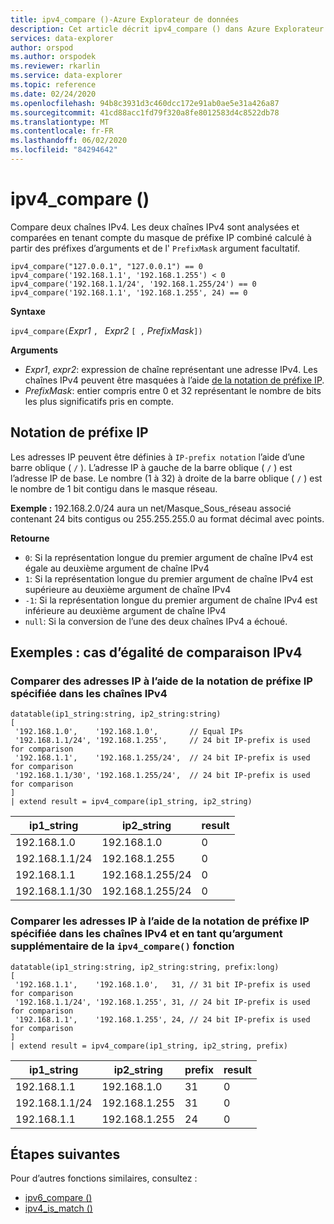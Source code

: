 ```yaml
---
title: ipv4_compare ()-Azure Explorateur de données
description: Cet article décrit ipv4_compare () dans Azure Explorateur de données.
services: data-explorer
author: orspod
ms.author: orspodek
ms.reviewer: rkarlin
ms.service: data-explorer
ms.topic: reference
ms.date: 02/24/2020
ms.openlocfilehash: 94b8c3931d3c460dcc172e91ab0ae5e31a426a87
ms.sourcegitcommit: 41cd88acc1fd79f320a8fe8012583d4c8522db78
ms.translationtype: MT
ms.contentlocale: fr-FR
ms.lasthandoff: 06/02/2020
ms.locfileid: "84294642"
---
```

# <a name="ipv4_compare"></a>ipv4_compare ()

Compare deux chaînes IPv4. Les deux chaînes IPv4 sont analysées et comparées en tenant compte du masque de préfixe IP combiné calculé à partir des préfixes d’arguments et de l' `PrefixMask` argument facultatif.

```kusto
ipv4_compare("127.0.0.1", "127.0.0.1") == 0
ipv4_compare('192.168.1.1', '192.168.1.255') < 0
ipv4_compare('192.168.1.1/24', '192.168.1.255/24') == 0
ipv4_compare('192.168.1.1', '192.168.1.255', 24) == 0
```

**Syntaxe**

`ipv4_compare(`*Expr1* `, ` *Expr2* `[ ,` *PrefixMask*`])`

**Arguments**

* *Expr1*, *expr2*: expression de chaîne représentant une adresse IPv4. Les chaînes IPv4 peuvent être masquées à l’aide [de la notation de préfixe IP](#ip-prefix-notation).
* *PrefixMask*: entier compris entre 0 et 32 représentant le nombre de bits les plus significatifs pris en compte.

## <a name="ip-prefix-notation"></a>Notation de préfixe IP
 
Les adresses IP peuvent être définies à `IP-prefix notation` l’aide d’une barre oblique ( `/` ).
L’adresse IP à gauche de la barre oblique ( `/` ) est l’adresse IP de base. Le nombre (1 à 32) à droite de la barre oblique ( `/` ) est le nombre de 1 bit contigu dans le masque réseau. 

**Exemple :** 192.168.2.0/24 aura un net/Masque_Sous_réseau associé contenant 24 bits contigus ou 255.255.255.0 au format décimal avec points.

**Retourne**

* `0`: Si la représentation longue du premier argument de chaîne IPv4 est égale au deuxième argument de chaîne IPv4
* `1`: Si la représentation longue du premier argument de chaîne IPv4 est supérieure au deuxième argument de chaîne IPv4
* `-1`: Si la représentation longue du premier argument de chaîne IPv4 est inférieure au deuxième argument de chaîne IPv4
* `null`: Si la conversion de l’une des deux chaînes IPv4 a échoué.

## <a name="examples-ipv4-comparison-equality-cases"></a>Exemples : cas d’égalité de comparaison IPv4

### <a name="compare-ips-using-the-ip-prefix-notation-specified-inside-the-ipv4-strings"></a>Comparer des adresses IP à l’aide de la notation de préfixe IP spécifiée dans les chaînes IPv4

<!-- csl: https://help.kusto.windows.net/Samples -->
```kusto
datatable(ip1_string:string, ip2_string:string)
[
 '192.168.1.0',    '192.168.1.0',       // Equal IPs
 '192.168.1.1/24', '192.168.1.255',     // 24 bit IP-prefix is used for comparison
 '192.168.1.1',    '192.168.1.255/24',  // 24 bit IP-prefix is used for comparison
 '192.168.1.1/30', '192.168.1.255/24',  // 24 bit IP-prefix is used for comparison
]
| extend result = ipv4_compare(ip1_string, ip2_string)
```

|ip1_string|ip2_string|result|
|---|---|---|
|192.168.1.0|192.168.1.0|0|
|192.168.1.1/24|192.168.1.255|0|
|192.168.1.1|192.168.1.255/24|0|
|192.168.1.1/30|192.168.1.255/24|0|

### <a name="compare-ips-using-ip-prefix-notation-specified-inside-the-ipv4-strings-and-as-additional-argument-of-the-ipv4_compare-function"></a>Comparer les adresses IP à l’aide de la notation de préfixe IP spécifiée dans les chaînes IPv4 et en tant qu’argument supplémentaire de la `ipv4_compare()` fonction

<!-- csl: https://help.kusto.windows.net/Samples -->
```kusto
datatable(ip1_string:string, ip2_string:string, prefix:long)
[
 '192.168.1.1',    '192.168.1.0',   31, // 31 bit IP-prefix is used for comparison
 '192.168.1.1/24', '192.168.1.255', 31, // 24 bit IP-prefix is used for comparison
 '192.168.1.1',    '192.168.1.255', 24, // 24 bit IP-prefix is used for comparison
]
| extend result = ipv4_compare(ip1_string, ip2_string, prefix)
```

|ip1_string|ip2_string|prefix|result|
|---|---|---|---|
|192.168.1.1|192.168.1.0|31|0|
|192.168.1.1/24|192.168.1.255|31|0|
|192.168.1.1|192.168.1.255|24|0|


## <a name="next-steps"></a>Étapes suivantes

Pour d’autres fonctions similaires, consultez :

* [ipv6_compare ()](ipv6-comparefunction.md)
* [ipv4_is_match ()](ipv4-is-matchfunction.md)
